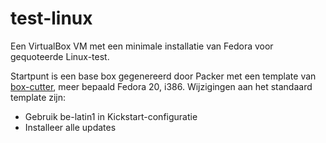 # test-linux

Een VirtualBox VM met een minimale installatie van Fedora voor gequoteerde Linux-test.

Startpunt is een base box gegenereerd door Packer met een template van [box-cutter](https://github.com/box-cutter/fedora-vm), meer bepaald Fedora 20, i386. Wijzigingen aan het standaard template zijn:

- Gebruik be-latin1 in Kickstart-configuratie
- Installeer alle updates
